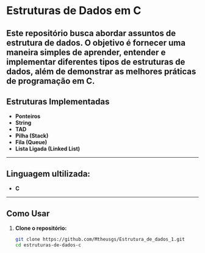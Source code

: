 # Estruturas de Dados em C

Este repositório busca abordar assuntos de estrutura de dados. O objetivo é fornecer uma maneira simples de aprender, entender e implementar diferentes tipos de estruturas de dados, além de demonstrar as melhores práticas de programação em C.
---
## Estruturas Implementadas

- **Ponteiros**
- **String**
- **TAD**
- **Pilha (Stack)**
- **Fila (Queue)**
- **Lista Ligada (Linked List)**
  
---
## Linguagem ultilizada:
- **C**

---

## Como Usar

1. **Clone o repositório:**
   ```bash
   git clone https://github.com/Mtheusgs/Estrutura_de_dados_1.git
   cd estruturas-de-dados-c
